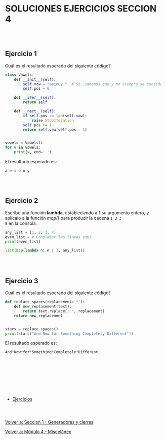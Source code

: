 # **SOLUCIONES EJERCICIOS SECCION 4**  
<br></br>  

## **Ejercicio 1**  

Cuál es el resultado esperado del siguiente código?  
```python
class Vowels:
    def __init__(self):
        self.vow = "aeiouy "  # Sí, sabemos que y no siempre se considera una vocal.
        self.pos = 0

    def __iter__(self):
        return self

    def __next__(self):
        if self.pos == len(self.vow):
            raise StopIteration
        self.pos += 1
        return self.vow[self.pos - 1]


vowels = Vowels()
for v in vowels:
    print(v, end=' ')
```  

El resultado esperado es:  
```
a e i o u y
```

<br></br>  

## **Ejercicio 2**  

Escribe una función **lambda**, estableciendo a 1 su argumento entero, y aplícalo a la función *map()* para producir la cadena ```1 3 3```  
```5``` en la consola.  
```python
any_list = [1, 2, 3, 4]
even_list = # Completar las líneas aquí.
print(even_list)
```

```python
list(map(lambda n: n | 1, any_list))
```

<br></br>  

## **Ejercicio 3**  

Cuál es el resultado esperado del siguiente código?  
```python
def replace_spaces(replacement='*'):
    def new_replacement(text):
        return text.replace(' ', replacement)
    return new_replacement


stars = replace_spaces()
print(stars("And Now for Something Completely Different"))
```  

El resultado esperado es:  
```python
And*Now*for*Something*Completely*Different
```

<br></br>  

#  
<br></br>

- [Ejercicios](Sec1-ej.md)
<br></br>
#  

[Volver a: Seccion 1 - Generadores y cierres](_Seccion1.md)  

[Volver a: Módulo 4 - Misceláneo](../README.md)